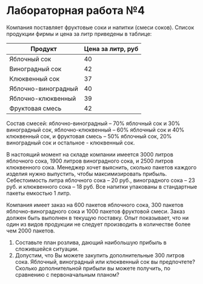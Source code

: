 # Лабораторная работа №4

Компания поставляет фруктовые соки и напитки (смеси соков). Список продукции фирмы и цена за литр приведены в таблице:

| Продукт             | Цена за литр, руб |
| ------------------- | ----------------- |
| Яблочный сок        | 40                |
| Виноградный сок     | 42                |
| Клюквенный сок      | 37                |
| Яблочно-виноградный | 40                |
| Яблочно-клюквенный  | 39                |
| Фруктовая смесь     | 42                |

Состав смесей: яблочно-виноградный – 70% яблочный сок и 30% виноградный сок, яблочно-клюквенный – 60% яблочный сок и 40% клюквенный сок, и
фруктовая смесь – 50% яблочный сок, 20% виноградный сок и остальное - клюквенный сок.

В настоящий момент на складе компании имеется 3000 литров яблочного сока, 1900 литров виноградного сока, и 2500 литров клюквенного сока. Менеджер хочет выяснить, сколько пакетов каждого изделия нужно выпустить, чтобы максимизировать прибыль. Себестоимость литра яблочного сока – 20 руб., виноградного сока – 23 руб. и клюквенного сока – 18 руб. Все напитки упакованы в стандартные пакеты емкостью 1 литр.

Компания имеет заказ на 600 пакетов яблочного сока, 300 пакетов яблочно-виноградного сока и 1000 пакетов фруктовой смеси. Заказ должен быть выполнен в текущую поставку. Опыт показывает, что ни один из видов продукции не следует производить в количестве более чем 2000 пакетов.

1) Составьте план розлива, дающий наибольшую прибыль в сложившейся ситуации.
2) Допустим, что Вы можете закупить дополнительные 300 литров сока. Яблочный, виноградный или клюквенный сок вы предпочтете? Сколько дополнительной прибыли вы можете получить, по сравнению с первоначальным планом?

